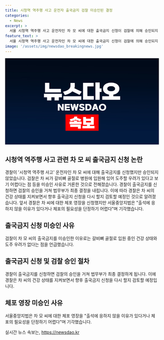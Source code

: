 ```yaml
---
title: 시청역 역주행 사고 운전자 출국금지 검찰 미승인된 결정
categories:
  - News
excerpt: >
  서울 시청역 역주행 사고 운전자인 차 모 씨에 대한 출국금지 신청이 검찰에 의해 승인되지 않았습니다. 차 씨가 갈비뼈 골절로 병원에 입원 중이어서 도주 가능성이 낮다는 이유 등으로 미승인되었으며, 경찰은 차 씨의 건강 상태를 모니터링한 후 재신청을 검토할 예정입니다. 또한, 체포 영장 신청도 기각되었으며, 현재 상황에서 법적 조치에 대한 추가 논의가 이뤄질 예정입니다.
feature_text: >
  서울 시청역 역주행 사고 운전자인 차 모 씨에 대한 출국금지 신청이 검찰에 의해 승인되지 않았습니다. 차 씨가 갈비뼈 골절로 병원에 입원 중이어서 도주 가능성이 낮다는 이유 등으로 미승인되었으며, 경찰은 차 씨의 건강 상태를 모니터링한 후 재신청을 검토할 예정입니다. 또한, 체포 영장 신청도 기각되었으며, 현재 상황에서 법적 조치에 대한 추가 논의가 이뤄질 예정입니다.
image: '/assets/img/newsdao_breakingnews.jpg'
---
```


<p><img src="/assets/img/newsdao_breakingnews.jpg" alt="bookingtag 속보" /></p>

<h2 data-ke-size="size26">시청역 역주행 사고 관련 차 모 씨 출국금지 신청 논란</h2>

<p data-ke-size="size16">경찰이 '시청역 역주행 사고' 운전자인 차 모 씨에 대해 출국금지를 신청했지만 승인되지 않았습니다. 검찰은 차 씨가 갈비뼈 골절로 병원에 입원해 있어 도주할 우려가 있다고 보기 어렵다는 점 등을 미승인 사유로 거론한 것으로 전해졌습니다. 경찰이 출국금지를 신청하면 검찰의 승인을 거쳐 법무부가 최종 결정을 내립니다. 이에 따라 경찰은 차 씨의 건강 상태를 지켜보면서 향후 출국금지 신청을 다시 할지 검토할 예정인 것으로 알려졌습니다. 앞서 경찰은 차 씨에 대한 체포 영장을 신청했지만 서울중앙지법은 "출석에 응하지 않을 이유가 있다거나 체포의 필요성을 단정하기 어렵다"며 기각했습니다.</p>

<h2 data-ke-size="size26">출국금지 신청 미승인 사유</h2>

<p data-ke-size="size16">검찰이 차 모 씨의 출국금지를 미승인한 이유로는 갈비뼈 골절로 입원 중인 건강 상태와 도주 우려가 없다는 점을 언급했습니다.</p>

<h2 data-ke-size="size26">출국금지 신청 및 검찰 승인 절차</h2>

<p data-ke-size="size16">경찰이 출국금지를 신청하면 검찰의 승인을 거쳐 법무부가 최종 결정하게 됩니다. 이에 경찰은 차 씨의 건강 상태를 지켜보면서 향후 출국금지 신청을 다시 할지 검토할 예정입니다.</p>

<h2 data-ke-size="size26">체포 영장 미승인 사유</h2>

<p data-ke-size="size16">서울중앙지법은 차 모 씨에 대한 체포 영장을 "출석에 응하지 않을 이유가 있다거나 체포의 필요성을 단정하기 어렵다"며 기각했습니다.</p>
실시간 뉴스 속보는, <a href="https://newsdao.kr" rel="dofollow">https://newsdao.kr</a>


